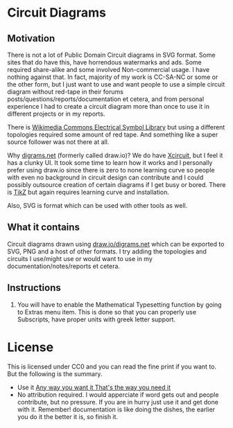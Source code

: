# Circuit Diagrams

## Motivation

There is not a lot of Public Domain Circuit diagrams in SVG format. 
Some sites that do have this, have horrendous watermarks and ads. Some required share-alike and some involved Non-commercial usage.
I have nothing against that. In fact, majority of my work is CC-SA-NC or some or the other form, but I just want to use and want people
to use a simple circuit diagram without red-tape in their forums posts/questions/reports/documentation et cetera, 
and from personal experience I had to create a circuit diagram more than once to use it in different
projects or in my reports.

There is [Wikimedia Commons Electrical Symbol Library](https://commons.wikimedia.org/wiki/File:Electrical_symbols_library.svg) but using a different
topologies required some amount of red tape. And something like a super source follower was not there at all. 

Why [digrams.net](https://app.diagrams.net/) (formerly called draw.io)? We do have [Xcircuit](http://opencircuitdesign.com/xcircuit/), 
but I feel it has a clunky UI. It took some time to learn how it works and I personally prefer using draw.io since there is zero to none 
learning curve so people with even no background in circuit design can contribute and I could possibly outsource creation of certain diagrams
if I get busy or bored. There is [TikZ](https://github.com/pgf-tikz/pgf) but again requires learning curve and installation.

Also, SVG is format which can be used with other tools as well.

## What it contains

Circuit diagrams drawn using [draw.io/digrams.net](https://app.diagrams.net/) which can be exported to SVG, PNG and a host of other formats. 
I try adding the topologies and circuits I use/might use or would want to use in my documentation/notes/reports et cetera.

## Instructions

1. You will have to enable the Mathematical Typesetting function by going to Extras menu item. This is done so that you can properly use Subscripts,
have proper units with greek letter support.

# License

This is licensed under CC0 and you can read the fine print if you want to. But the following is the summary.
- Use it [Any way you want it That's the way you need it](https://www.youtube.com/watch?v=atxUuldUcfI)
- No attribution required. I would apperciate if word gets out and people contribute, but no pressure. If you are in hurry just use it and
get done with it. Remember! documentation is like doing the dishes, the earlier you do it the better it is, so finish it.
